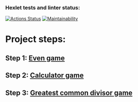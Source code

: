 ### Hexlet tests and linter status:
[![Actions Status](https://github.com/MirrexOne/java-project-61/actions/workflows/hexlet-check.yml/badge.svg)](https://github.com/MirrexOne/java-project-61/actions)
[![Maintainability](https://api.codeclimate.com/v1/badges/48b174ec91569a00fac3/maintainability)](https://codeclimate.com/github/MirrexOne/java-project-61/maintainability)
# Project steps:
## Step 1: [Even game](https://asciinema.org/a/7hApRf04PvCpueiSXNI2JmKPj)
## Step 2: [Calculator game](https://asciinema.org/a/FTvII0676knnsVjRuiUMPG9fk)
## Step 3: [Greatest common divisor game](https://asciinema.org/a/ysdhmSzocgePMDRknEx1OcTyu)
